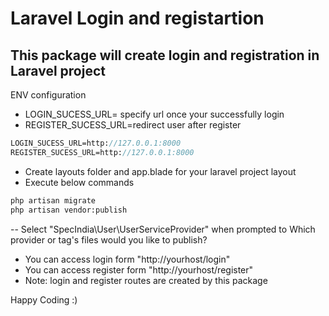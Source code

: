 # Laravel Login and registartion

## This package will create login and registration in Laravel project

ENV configuration

- LOGIN_SUCESS_URL= specify url once your successfully login
- REGISTER_SUCESS_URL=redirect user after register

```p
LOGIN_SUCESS_URL=http://127.0.0.1:8000
REGISTER_SUCESS_URL=http://127.0.0.1:8000
```

- Create layouts folder and app.blade for your laravel project layout 
- Execute below commands

```p
php artisan migrate
php artisan vendor:publish
```
-- Select "SpecIndia\User\UserServiceProvider" when prompted to  Which provider or tag's files would you like to publish?

- You can access login form "http://yourhost/login"
- You can access register form "http://yourhost/register"
- Note: login and register routes are created by this package

Happy Coding :)

